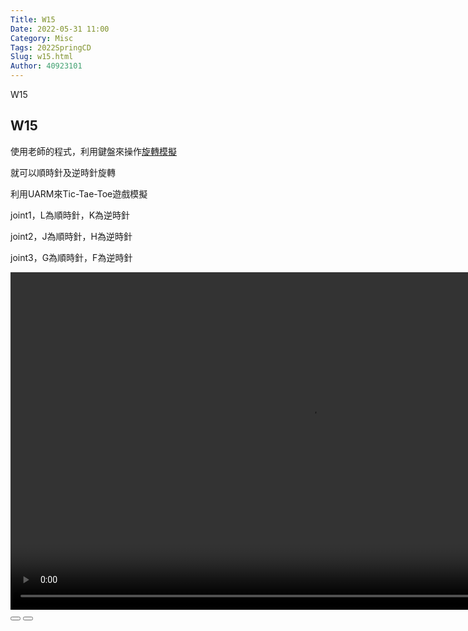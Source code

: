 ```yaml
---
Title: W15
Date: 2022-05-31 11:00
Category: Misc
Tags: 2022SpringCD
Slug: w15.html
Author: 40923101
---
```


W15


<!-- PELICAN_END_SUMMARY -->

W15
----

使用老師的程式，利用鍵盤來操作[旋轉模擬]

就可以順時針及逆時針旋轉

利用UARM來Tic-Tae-Toe遊戲模擬

joint1，L為順時針，K為逆時針

joint2，J為順時針，H為逆時針

joint3，G為順時針，F為逆時針

<link rel="stylesheet" type="text/css" href="./../cmsimde/static/winkPlayer.css"></p>
<script type="text/javascript" src="./../cmsimde/static/winkPlayer.js"></script>
<script>
var winkVideoData = {
dataVersion: 1,
frameRate: 20,
buttonFrameLength: 10,
buttonFrameOffset: 5,
frameStops: {
},
};
</script>
<div class="winkVideoContainerClass"><video width="960" height="540" class="winkVideoClass" data-dirname="/static" data-varname="winkVideoData">
<source src="https://a40923101.github.io/cd2022/downloads/wink38.mp4" type="video/mp4" /></video>
<div class="winkVideoOverlayClass"></div>
<div class="winkVideoControlBarClass"><button class="winkVideoControlBarPlayButtonClass"></button> <button class="winkVideoControlBarPauseButtonClass"></button>
<div class="winkVideoControlBarProgressLeftClass"></div>
<div class="winkVideoControlBarProgressEmptyMiddleClass"></div>
<div class="winkVideoControlBarProgressRightClass"></div>
<div class="winkVideoControlBarProgressFilledMiddleClass"></div>
<div class="winkVideoControlBarProgressThumbClass"></div>
</div>
<div class="winkVideoPlayOverlayClass"></div>
</div>


[旋轉模擬]:https://a40923101.github.io/cd2022/images/69.png








